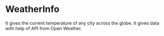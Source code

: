 # WeatherInfo
It gives the current temperature of any city across the globe. It gives data with help of API from Open Weather.
